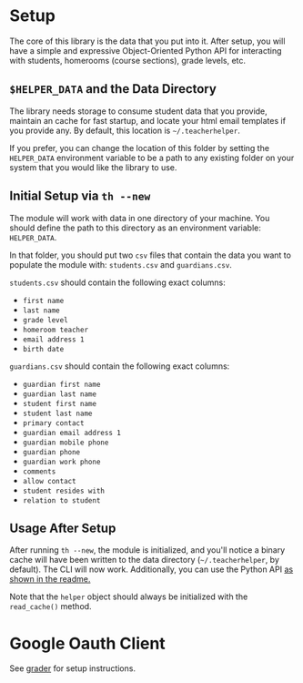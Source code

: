 # Setup

The core of this library is the data that you put into it. After setup, you
will have a simple and expressive Object-Oriented Python API for interacting
with students, homerooms (course sections), grade levels, etc.

## `$HELPER_DATA` and the Data Directory

The library needs storage to consume student data that you provide, maintain an
cache for fast startup, and locate your html email templates if you provide
any. By default, this location is `~/.teacherhelper`.

If you prefer, you can change the location of this folder by setting the
`HELPER_DATA` environment variable to be a path to any existing folder on your
system that you would like the library to use.

## Initial Setup via `th --new`

The module will work with data in one directory of your machine. You should
define the path to this directory as an environment variable: `HELPER_DATA`.

In that folder, you should put two `csv` files that contain the data you want
to populate the module with: `students.csv` and `guardians.csv`.

`students.csv` should contain the following exact columns:

- `first name`
- `last name`
- `grade level`
- `homeroom teacher`
- `email address 1`
- `birth date`

`guardians.csv` should contain the following exact columns:

- `guardian first name`
- `guardian last name`
- `student first name`
- `student last name`
- `primary contact`
- `guardian email address 1`
- `guardian mobile phone`
- `guardian phone`
- `guardian work phone`
- `comments`
- `allow contact`
- `student resides with`
- `relation to student`

## Usage After Setup

After running `th --new`, the module is initialized, and you'll notice a binary
cache will have been written to the data directory (`~/.teacherhelper`, by
default). The CLI will now work. Additionally, you can use the Python API
[as shown in the readme.](/)

Note that the `helper` object should always be initialized with the `read_cache()`
method.

# Google Oauth Client

See [grader](../grader/) for setup instructions.
